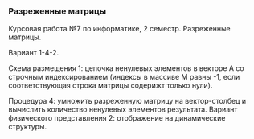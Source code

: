 ### Разреженные матрицы
Курсовая работа №7 по информатике, 2 семестр. Разреженные матрицы.

Вариант 1-4-2.

Схема размещения 1: цепочка ненулевых элементов в векторе А со строчным индексированием (индексы в массиве М равны -1, если соответствующая строка матрицы содерижт только нули).

Процедура 4: умножить разреженную матрицу на вектор-столбец и вычислить количество ненулевых элементов результата.
Вариант физического представления 2: отображение на динамические структуры.